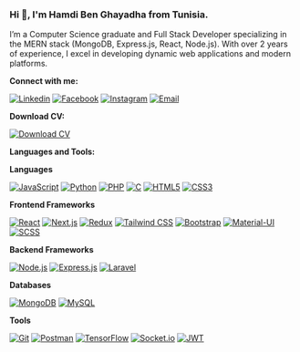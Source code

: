 ### Hi 👋, I'm Hamdi Ben Ghayadha from Tunisia.

I’m a Computer Science graduate and Full Stack Developer specializing in the MERN stack (MongoDB, Express.js, React, Node.js). With over 2 years of experience, I excel in developing dynamic web applications and modern platforms.

**Connect with me:**

[![Linkedin](https://img.shields.io/badge/Linkedin-%230175C2.svg?style=for-the-badge&logo=Linkedin&logoColor=white)](https://www.linkedin.com/in/thishamdi/)
[![Facebook](https://img.shields.io/badge/Facebook-%2302569B.svg?style=for-the-badge&logo=Facebook&logoColor=white)](https://www.facebook.com/thishamdi/)
[![Instagram](https://img.shields.io/badge/Instagram-%23000000.svg?style=for-the-badge&logo=Instagram&logoColor=white)](https://instagram.com/thishamdi)
[![Email](https://img.shields.io/badge/Email-%23D14836.svg?style=for-the-badge&logo=Gmail&logoColor=white)](mailto:thishamdi@hotmail.com)

**Download CV:**

[![Download CV](https://img.shields.io/badge/Download_CV-%23000000.svg?style=for-the-badge&logo=Filebase&logoColor=white)](https://example.com/your-cv.pdf)

**Languages and Tools:**

**Languages**

[![JavaScript](https://img.shields.io/badge/JavaScript-%23F7DF1E.svg?style=for-the-badge&logo=JavaScript&logoColor=black)](https://developer.mozilla.org/en-US/docs/Web/JavaScript)
[![Python](https://img.shields.io/badge/Python-%233776AB.svg?style=for-the-badge&logo=Python&logoColor=white)](https://www.python.org/)
[![PHP](https://img.shields.io/badge/PHP-%23777BB4.svg?style=for-the-badge&logo=PHP&logoColor=white)](https://www.php.net/)
[![C](https://img.shields.io/badge/C-%23A8B9CC.svg?style=for-the-badge&logo=C&logoColor=white)](https://en.wikipedia.org/wiki/C_(programming_language))
[![HTML5](https://img.shields.io/badge/HTML5-%23E34F26.svg?style=for-the-badge&logo=HTML5&logoColor=white)](https://developer.mozilla.org/en-US/docs/Web/HTML)
[![CSS3](https://img.shields.io/badge/CSS3-%231572B6.svg?style=for-the-badge&logo=CSS3&logoColor=white)](https://developer.mozilla.org/en-US/docs/Web/CSS)

**Frontend Frameworks**

[![React](https://img.shields.io/badge/React-%2361DAFB.svg?style=for-the-badge&logo=React&logoColor=black)](https://reactjs.org/)
[![Next.js](https://img.shields.io/badge/Next.js-%23000000.svg?style=for-the-badge&logo=Next.js&logoColor=white)](https://nextjs.org/)
[![Redux](https://img.shields.io/badge/Redux-%23764ABC.svg?style=for-the-badge&logo=Redux&logoColor=white)](https://redux.js.org/)
[![Tailwind CSS](https://img.shields.io/badge/Tailwind_CSS-%2338B2AC.svg?style=for-the-badge&logo=Tailwind-CSS&logoColor=white)](https://tailwindcss.com/)
[![Bootstrap](https://img.shields.io/badge/Bootstrap-%237952B3.svg?style=for-the-badge&logo=Bootstrap&logoColor=white)](https://getbootstrap.com/)
[![Material-UI](https://img.shields.io/badge/Material--UI-%230081CB.svg?style=for-the-badge&logo=Material-UI&logoColor=white)](https://material-ui.com/)
[![SCSS](https://img.shields.io/badge/SCSS-%23CC6699.svg?style=for-the-badge&logo=Sass&logoColor=white)](https://sass-lang.com/)

**Backend Frameworks**

[![Node.js](https://img.shields.io/badge/Node.js-%23339933.svg?style=for-the-badge&logo=Node.js&logoColor=white)](https://nodejs.org/)
[![Express.js](https://img.shields.io/badge/Express.js-%23000000.svg?style=for-the-badge&logo=Express&logoColor=white)](https://expressjs.com/)
[![Laravel](https://img.shields.io/badge/Laravel-%23FF2D20.svg?style=for-the-badge&logo=Laravel&logoColor=white)](https://laravel.com/)

**Databases**

[![MongoDB](https://img.shields.io/badge/MongoDB-%2347A248.svg?style=for-the-badge&logo=MongoDB&logoColor=white)](https://www.mongodb.com/)
[![MySQL](https://img.shields.io/badge/MySQL-%234479A1.svg?style=for-the-badge&logo=MySQL&logoColor=white)](https://www.mysql.com/)

**Tools**

[![Git](https://img.shields.io/badge/Git-%23F05032.svg?style=for-the-badge&logo=Git&logoColor=white)](https://git-scm.com/)
[![Postman](https://img.shields.io/badge/Postman-%23FF6C37.svg?style=for-the-badge&logo=Postman&logoColor=white)](https://www.postman.com/)
[![TensorFlow](https://img.shields.io/badge/TensorFlow-%23FF6F00.svg?style=for-the-badge&logo=TensorFlow&logoColor=white)](https://www.tensorflow.org/)
[![Socket.io](https://img.shields.io/badge/Socket.io-%23010101.svg?style=for-the-badge&logo=Socket.io&logoColor=white)](https://socket.io/)
[![JWT](https://img.shields.io/badge/JWT-%23000000.svg?style=for-the-badge&logo=JSON-Web-Tokens&logoColor=white)](https://jwt.io/)
